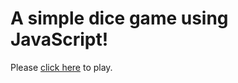 # A simple dice game using JavaScript!
<p>Please <a href="https://shashi-65.github.io/dice/">click here</a> to play.</p>
